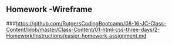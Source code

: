 ## Homework -Wireframe 
###https://github.com/RutgersCodingBootcamp/08-16-JC-Class-Content/blob/master/Class-Content/01-html-css-three-days/2-Homework/Instructions/easier-homework-assignment.md